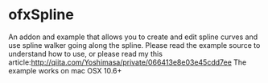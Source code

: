 # ofxSpline
An addon and example that allows you to create and edit spline curves and use spline walker going along the spline.
Please read the example source to understand how to use, or please read my this article:http://qiita.com/Yoshimasa/private/066413e8e03e45cdd7ee
 The example works on mac OSX 10.6+
